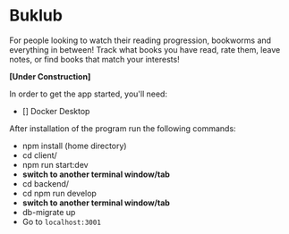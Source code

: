 # Buklub

For people looking to watch their reading progression, bookworms and everything in between! Track what books you have read, rate them, leave notes, or find books that match your interests!

**[Under Construction]**

In order to get the app started, you'll need:

- [] Docker Desktop

After installation of the program run the following commands:

- npm install (home directory)
- cd client/
- npm run start:dev
- **switch to another terminal window/tab**
- cd backend/
- cd npm run develop
- **switch to another terminal window/tab**
- db-migrate up
- Go to `localhost:3001`
